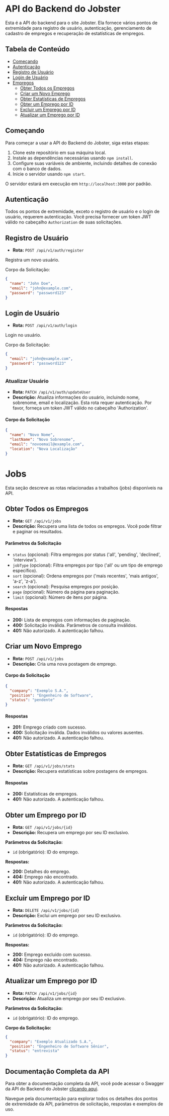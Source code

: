 # API do Backend do Jobster


Esta é a API do backend para o site Jobster. Ela fornece vários pontos de extremidade para registro de usuário, autenticação, gerenciamento de cadastro de empregos e recuperação de estatísticas de empregos.

## Tabela de Conteúdo

- [Começando](#começando)
- [Autenticação](#autenticação)
- [Registro de Usuário](#registro-de-usuário)
- [Login de Usuário](#login-de-usuário)
- [Empregos](#Jobs)
  - [Obter Todos os Empregos](#obter-todos-os-empregos)
  - [Criar um Novo Emprego](#criar-um-novo-emprego)
  - [Obter Estatísticas de Empregos](#obter-estatísticas-de-empregos)
  - [Obter um Emprego por ID](#obter-um-emprego-por-id)
  - [Excluir um Emprego por ID](#excluir-um-emprego-por-id)
  - [Atualizar um Emprego por ID](#atualizar-um-emprego-por-id)

## Começando

Para começar a usar a API do Backend do Jobster, siga estas etapas:

1. Clone este repositório em sua máquina local.
2. Instale as dependências necessárias usando `npm install`.
3. Configure suas variáveis de ambiente, incluindo detalhes de conexão com o banco de dados.
4. Inicie o servidor usando `npm start`.

O servidor estará em execução em `http://localhost:3000` por padrão.

## Autenticação

Todos os pontos de extremidade, exceto o registro de usuário e o login de usuário, requerem autenticação. Você precisa fornecer um token JWT válido no cabeçalho `Authorization` de suas solicitações.

## Registro de Usuário

- **Rota:** `POST /api/v1/auth/register`

Registra um novo usuário.

Corpo da Solicitação:

```json
{
  "name": "John Doe",
  "email": "john@example.com",
  "password": "password123"
}
```

## Login de Usuário

- **Rota:** `POST /api/v1/auth/login`

Login no usuário.

Corpo da Solicitação:

```json
{
  "email": "john@example.com",
  "password": "password123"
}
```

### Atualizar Usuário

- **Rota:** `PATCH /api/v1/auth/updateUser`
- **Descrição:** Atualiza informações do usuário, incluindo nome, sobrenome, email e localização. Esta rota requer autenticação. Por favor, forneça um token JWT válido no cabeçalho 'Authorization'.


#### Corpo da Solicitação

```json
{
  "name": "Novo Nome",
  "lastName": "Novo Sobrenome",
  "email": "novoemail@example.com",
  "location": "Nova Localização"
}
```

# Jobs

Esta seção descreve as rotas relacionadas a trabalhos (jobs) disponíveis na API.

## Obter Todos os Empregos

- **Rota:** `GET /api/v1/jobs`
- **Descrição:** Recupera uma lista de todos os empregos. Você pode filtrar e paginar os resultados.

#### Parâmetros da Solicitação

- `status` (opcional): Filtra empregos por status ('all', 'pending', 'declined', 'interview').
- `jobType` (opcional): Filtra empregos por tipo ('all' ou um tipo de emprego específico).
- `sort` (opcional): Ordena empregos por ('mais recentes', 'mais antigos', 'a-z', 'z-a').
- `search` (opcional): Pesquisa empregos por posição.
- `page` (opcional): Número da página para paginação.
- `limit` (opcional): Número de itens por página.

#### Respostas

- **200:** Lista de empregos com informações de paginação.
- **400:** Solicitação inválida. Parâmetros de consulta inválidos.
- **401:** Não autorizado. A autenticação falhou.

## Criar um Novo Emprego

- **Rota:** `POST /api/v1/jobs`
- **Descrição:** Cria uma nova postagem de emprego.

#### Corpo da Solicitação

```json
{
  "company": "Exemplo S.A.",
  "position": "Engenheiro de Software",
  "status": "pendente"
}
```

#### Respostas

- **201:** Emprego criado com sucesso.
- **400:** Solicitação inválida. Dados inválidos ou valores ausentes.
- **401:** Não autorizado. A autenticação falhou.


## Obter Estatísticas de Empregos

- **Rota:** `GET /api/v1/jobs/stats`
- **Descrição:** Recupera estatísticas sobre postagens de empregos.

#### Respostas

- **200:** Estatísticas de empregos.
- **401:** Não autorizado. A autenticação falhou.


## Obter um Emprego por ID

- **Rota:** `GET /api/v1/jobs/{id}`
- **Descrição:** Recupera um emprego por seu ID exclusivo.

**Parâmetros da Solicitação:**

- `id` (obrigatório): ID do emprego.

**Respostas:**

- **200:** Detalhes do emprego.
- **404:** Emprego não encontrado.
- **401:** Não autorizado. A autenticação falhou.

## Excluir um Emprego por ID

- **Rota:** `DELETE /api/v1/jobs/{id}`
- **Descrição:** Exclui um emprego por seu ID exclusivo.

**Parâmetros da Solicitação:**

- `id` (obrigatório): ID do emprego.

**Respostas:**

- **200:** Emprego excluído com sucesso.
- **404:** Emprego não encontrado.
- **401:** Não autorizado. A autenticação falhou.


## Atualizar um Emprego por ID

- **Rota:** `PATCH /api/v1/jobs/{id}`
- **Descrição:** Atualiza um emprego por seu ID exclusivo.

**Parâmetros da Solicitação:**

- `id` (obrigatório): ID do emprego.

**Corpo da Solicitação:**

```json
{
  "company": "Exemplo Atualizado S.A.",
  "position": "Engenheiro de Software Sênior",
  "status": "entrevista"
}

```

## Documentação Completa da API

Para obter a documentação completa da API, você pode acessar o Swagger da API do Backend do Jobster [clicando aqui](https://temp-jobs-api-ogq6.onrender.com/docs-api/#/).

Navegue pela documentação para explorar todos os detalhes dos pontos de extremidade da API, parâmetros de solicitação, respostas e exemplos de uso.


